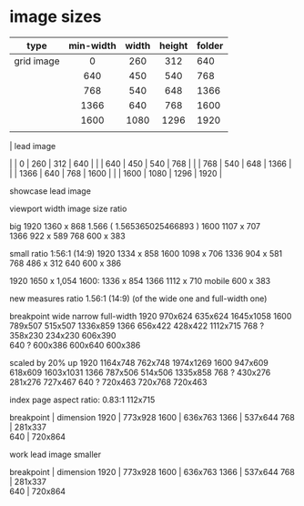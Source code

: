 # image sizes

| type       | min-width | width | height | folder |
| ---------- | :-------: | :---: | :----: | ------ |
| grid image |     0     |  260  |  312   | 640    |
|            |    640    |  450  |  540   | 768    |
|            |    768    |  540  |  648   | 1366   |
|            |   1366    |  640  |  768   | 1600   |
|            |   1600    | 1080  |  1296  | 1920   |
|            |           |       |        |        |

| lead image

| | 0 | 260 | 312 | 640 |
| | 640 | 450 | 540 | 768 |
| | 768 | 540 | 648 | 1366 |
| | 1366 | 640 | 768 | 1600 |
| | 1600 | 1080 | 1296 | 1920 |

showcase lead image

viewport width image size ratio

big
1920 1360 x 868 1.566 ( 1.565365025466893 )
1600 1107 x 707  
1366 922 x 589
768 600 x 383

small ratio 1:56:1 (14:9)
1920 1334 x 858
1600 1098 x 706
1336 904 x 581
768 486 x 312
640 600 x 386

1920 1650 x 1,054
1600: 1336 x 854
1366 1112 x 710
mobile 600 x 383

new measures
ratio 1.56:1 (14:9) (of the wide one and full-width one)

breakpoint wide narrow full-width
1920 970x624 635x624 1645x1058
1600 789x507 515x507 1336x859
1366 656x422 428x422 1112x715
768 ? 358x230 234x230 606x390  
640 ? 600x386 600x640 600x386

scaled by 20% up
1920 1164x748 762x748 1974x1269
1600 947x609 618x609 1603x1031
1366 787x506 514x506 1335x858
768 ? 430x276 281x276 727x467
640 ? 720x463 720x768 720x463

index page aspect ratio: 0.83:1 112x715

breakpoint | dimension
1920 | 773x928
1600 | 636x763
1366 | 537x644
768 | 281x337  
640 | 720x864

work lead image smaller

breakpoint | dimension
1920 | 773x928
1600 | 636x763
1366 | 537x644
768 | 281x337  
640 | 720x864

